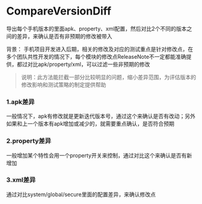 # CompareVersionDiff
导出每个手机版本的里面apk、property、xml配置，然后对比2个不同的版本之间的差异，来确认是否有非预期的修改被带入

背景：
手机项目开发进入后期，相关的修改及对应的测试重点是针对修改点，在多个团队共性开发的情况下，每个模块的修改点ReleaseNote不一定都能准确提供，都过对比apk/property/xml，可以过滤一些非预期的修改

> 说明：此方法能拦截一部分比较明显的问题，缩小差异范围，为评估版本的修改影响和测试策略的制定提供帮助

### 1.apk差异
一般情况下，apk有修改就是更新迭代版本号，通过这个来确认是否有改动；另外如果和上一个版本有apk增加或减少的，就需要重点确认，是否符合预期

### 2.property差异
一般增加某个特性会用一个property开关来控制，通过对比这个来确认是否有新增加

### 3.xml差异
通过对比system/global/secure里面的配置差异，来确认修改点

